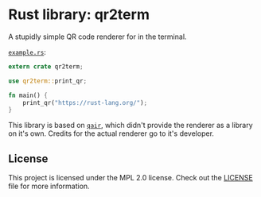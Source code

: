 # Rust library: qr2term
A stupidly simple QR code renderer for in the terminal.

[`example.rs`](./example/example.rs):
```rust
extern crate qr2term;

use qr2term::print_qr;

fn main() {
    print_qr("https://rust-lang.org/");
}
```

This library is based on [`qair`](https://code.willemp.be/willem/qair),
which didn't provide the renderer as a library on it's own.
Credits for the actual renderer go to it's developer.

## License
This project is licensed under the MPL 2.0 license.
Check out the [LICENSE](LICENSE) file for more information.
